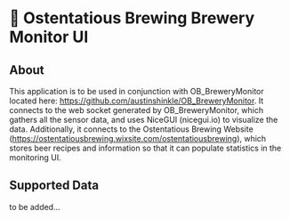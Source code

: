# :beer: Ostentatious Brewing Brewery Monitor UI
## About
This application is to be used in conjunction with OB_BreweryMonitor located here: https://github.com/austinshinkle/OB_BreweryMonitor. It connects to the web socket generated by OB_BreweryMonitor, which gathers all the sensor data, and uses NiceGUI (nicegui.io) to visualize the data. Additionally, it connects to the Ostentatious Brewing Website (https://ostentatiousbrewing.wixsite.com/ostentatiousbrewing), which stores beer recipes and information so that it can populate statistics in the monitoring UI.

## Supported Data
to be added...
